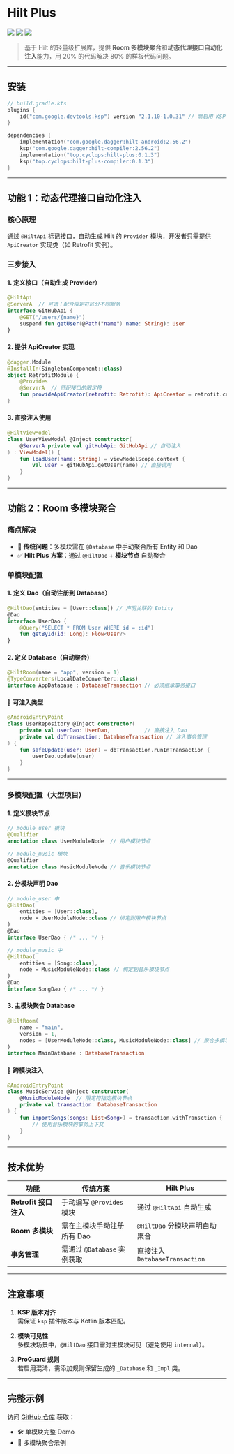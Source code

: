 # Hilt Plus
[![](https://img.shields.io/badge/ksp-2.1.10--1.0.31-important?logo=kotlin)](https://github.com/google/ksp)
[![](https://img.shields.io/badge/hilt-2.56.2-important?logo=android)](https://developer.android.com/training/dependency-injection/hilt-android?hl=zh-cn)
[![](https://img.shields.io/badge/hilt--plus-0.1.3-blueviolet?logo=android)](https://github.com/cyclops-top/hilt-plus)
> 基于 Hilt 的轻量级扩展库，提供 **Room 多模块聚合**和**动态代理接口自动化注入**能力，用 20% 的代码解决 80% 的样板代码问题。

---

## 安装
```kotlin
// build.gradle.kts
plugins {
    id("com.google.devtools.ksp") version "2.1.10-1.0.31" // 需启用 KSP
}

dependencies {
    implementation("com.google.dagger:hilt-android:2.56.2")
    ksp("com.google.dagger:hilt-compiler:2.56.2")
    implementation("top.cyclops:hilt-plus:0.1.3")
    ksp("top.cyclops:hilt-plus-compiler:0.1.3")
}
```

---

## 功能 1：动态代理接口自动化注入
### 核心原理
通过 `@HiltApi` 标记接口，自动生成 Hilt 的 `Provider` 模块，开发者只需提供 `ApiCreator` 实现类（如 Retrofit 实例）。

### 三步接入
#### 1. 定义接口（自动生成 Provider）
```kotlin
@HiltApi
@ServerA  // 可选：配合限定符区分不同服务
interface GitHubApi {
    @GET("/users/{name}")
    suspend fun getUser(@Path("name") name: String): User
}
```

#### 2. 提供 ApiCreator 实现
```kotlin
@dagger.Module
@InstallIn(SingletonComponent::class)
object RetrofitModule {
    @Provides
    @ServerA  // 匹配接口的限定符
    fun provideApiCreator(retrofit: Retrofit): ApiCreator = retrofit.create(clazz) 
}
```

#### 3. 直接注入使用
```kotlin
@HiltViewModel
class UserViewModel @Inject constructor(
    @ServerA private val gitHubApi: GitHubApi // 自动注入
) : ViewModel() {
    fun loadUser(name: String) = viewModelScope.context {
        val user = gitHubApi.getUser(name) // 直接调用
    }
}
```

---

## 功能 2：Room 多模块聚合
### 痛点解决
- 🚫 **传统问题**：多模块需在 `@Database` 中手动聚合所有 Entity 和 Dao
- ✅ **Hilt Plus 方案**：通过 `@HiltDao` + **模块节点** 自动聚合

### 单模块配置
#### 1. 定义 Dao（自动注册到 Database）
```kotlin
@HiltDao(entities = [User::class]) // 声明关联的 Entity
@Dao
interface UserDao {
    @Query("SELECT * FROM User WHERE id = :id")
    fun getById(id: Long): Flow<User?>
}
```

#### 2. 定义 Database（自动聚合）
```kotlin
@HiltRoom(name = "app", version = 1)
@TypeConverters(LocalDateConverter::class)
interface AppDatabase : DatabaseTransaction // 必须继承事务接口
```

#### 🔑 可注入类型
```kotlin
@AndroidEntryPoint
class UserRepository @Inject constructor(
    private val userDao: UserDao,           // 直接注入 Dao
    private val dbTransaction: DatabaseTransaction // 注入事务管理
) {
    fun safeUpdate(user: User) = dbTransaction.runInTransaction {
        userDao.update(user)
    }
}
```

---

### 多模块配置（大型项目）
#### 1. 定义模块节点
```kotlin
// module_user 模块
@Qualifier
annotation class UserModuleNode  // 用户模块节点

// module_music 模块
@Qualifier
annotation class MusicModuleNode // 音乐模块节点
```

#### 2. 分模块声明 Dao
```kotlin
// module_user 中
@HiltDao(
    entities = [User::class], 
    node = UserModuleNode::class // 绑定到用户模块节点
)
@Dao
interface UserDao { /* ... */ }

// module_music 中
@HiltDao(
    entities = [Song::class], 
    node = MusicModuleNode::class // 绑定到音乐模块节点
)
@Dao
interface SongDao { /* ... */ }
```

#### 3. 主模块聚合 Database
```kotlin
@HiltRoom(
    name = "main",
    version = 1,
    nodes = [UserModuleNode::class, MusicModuleNode::class] // 聚合多模块
)
interface MainDatabase : DatabaseTransaction
```

#### 🔑 跨模块注入
```kotlin
@AndroidEntryPoint
class MusicService @Inject constructor(
    @MusicModuleNode  // 限定符指定模块节点
    private val transaction: DatabaseTransaction
) {
    fun importSongs(songs: List<Song>) = transaction.withTransction {
        // 使用音乐模块的事务上下文
    }
}
```

---

## 技术优势
| 功能                | 传统方案                          | Hilt Plus                     |
|---------------------|-----------------------------------|-------------------------------|
| **Retrofit 接口注入** | 手动编写 `@Provides` 模块          | 通过 `@HiltApi` 自动生成       |
| **Room 多模块**      | 需在主模块手动注册所有 Dao         | `@HiltDao` 分模块声明自动聚合  |
| **事务管理**         | 需通过 `@Database` 实例获取         | 直接注入 `DatabaseTransaction` |

---

## 注意事项
1. **KSP 版本对齐**  
   需保证 `ksp` 插件版本与 Kotlin 版本匹配。

2. **模块可见性**  
   多模块场景中，`@HiltDao` 接口需对主模块可见（避免使用 `internal`）。

3. **ProGuard 规则**  
   若启用混淆，需添加规则保留生成的 `_Database` 和 `_Impl` 类。

---

## 完整示例
访问 [GitHub 仓库](https://github.com/cyclops-top/hilt-plus) 获取：
- 🛠️ 单模块完整 Demo
- 🧩 多模块聚合示例